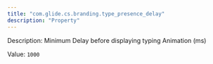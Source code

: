 ```yaml
---
title: "com.glide.cs.branding.type_presence_delay"
description: "Property"
---
```


Description: Minimum Delay before displaying typing Animation (ms)

Value: `1000`